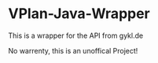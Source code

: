# VPlan-Java-Wrapper
This is a wrapper for the API from gykl.de

No warrenty, this is an unoffical Project!
